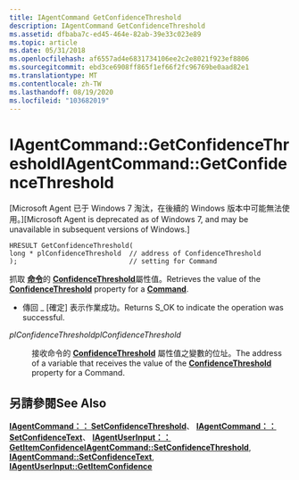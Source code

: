 ```yaml
---
title: IAgentCommand GetConfidenceThreshold
description: IAgentCommand GetConfidenceThreshold
ms.assetid: dfbaba7c-ed45-464e-82ab-39e33c023e89
ms.topic: article
ms.date: 05/31/2018
ms.openlocfilehash: af6557ad4e6831734106ee2c2e8021f923ef8806
ms.sourcegitcommit: ebd3ce6908ff865f1ef66f2fc96769be0aad82e1
ms.translationtype: MT
ms.contentlocale: zh-TW
ms.lasthandoff: 08/19/2020
ms.locfileid: "103682019"
---
```

# <a name="iagentcommandgetconfidencethreshold"></a><span data-ttu-id="d05ec-103">IAgentCommand::GetConfidenceThreshold</span><span class="sxs-lookup"><span data-stu-id="d05ec-103">IAgentCommand::GetConfidenceThreshold</span></span>

<span data-ttu-id="d05ec-104">\[Microsoft Agent 已于 Windows 7 淘汰，在後續的 Windows 版本中可能無法使用。\]</span><span class="sxs-lookup"><span data-stu-id="d05ec-104">\[Microsoft Agent is deprecated as of Windows 7, and may be unavailable in subsequent versions of Windows.\]</span></span>

``` syntax
HRESULT GetConfidenceThreshold(
long * plConfidenceThreshold  // address of ConfidenceThreshold 
);                            // setting for Command
```

<span data-ttu-id="d05ec-105">抓取 [**命令**](/windows/desktop/lwef/the-command-object)的 [**ConfidenceThreshold**](/windows/desktop/lwef/confidence-property)屬性值。</span><span class="sxs-lookup"><span data-stu-id="d05ec-105">Retrieves the value of the [**ConfidenceThreshold**](/windows/desktop/lwef/confidence-property) property for a [**Command**](/windows/desktop/lwef/the-command-object).</span></span>

-   <span data-ttu-id="d05ec-106">傳回 \_ [確定] 表示作業成功。</span><span class="sxs-lookup"><span data-stu-id="d05ec-106">Returns S\_OK to indicate the operation was successful.</span></span>

<dl> <dt>

<span data-ttu-id="d05ec-107"><span id="plConfidenceThreshold"></span><span id="plconfidencethreshold"></span><span id="PLCONFIDENCETHRESHOLD"></span>*plConfidenceThreshold*</span><span class="sxs-lookup"><span data-stu-id="d05ec-107"><span id="plConfidenceThreshold"></span><span id="plconfidencethreshold"></span><span id="PLCONFIDENCETHRESHOLD"></span>*plConfidenceThreshold*</span></span>
</dt> <dd>

<span data-ttu-id="d05ec-108">接收命令的 [**ConfidenceThreshold**](/windows/desktop/lwef/confidence-property) 屬性值之變數的位址。</span><span class="sxs-lookup"><span data-stu-id="d05ec-108">The address of a variable that receives the value of the [**ConfidenceThreshold**](/windows/desktop/lwef/confidence-property) property for a Command.</span></span>

</dd> </dl>

## <a name="see-also"></a><span data-ttu-id="d05ec-109">另請參閱</span><span class="sxs-lookup"><span data-stu-id="d05ec-109">See Also</span></span>

<span data-ttu-id="d05ec-110">[**IAgentCommand：： SetConfidenceThreshold**](iagentcommand--setconfidencethreshold.md)、 [**IAgentCommand：： SetConfidenceText**](iagentcommand--setconfidencetext.md)、 [**IAgentUserInput：： GetItemConfidence**](iagentuserinput--getitemconfidence.md)</span><span class="sxs-lookup"><span data-stu-id="d05ec-110">[**IAgentCommand::SetConfidenceThreshold**](iagentcommand--setconfidencethreshold.md), [**IAgentCommand::SetConfidenceText**](iagentcommand--setconfidencetext.md), [**IAgentUserInput::GetItemConfidence**](iagentuserinput--getitemconfidence.md)</span></span>


 

 